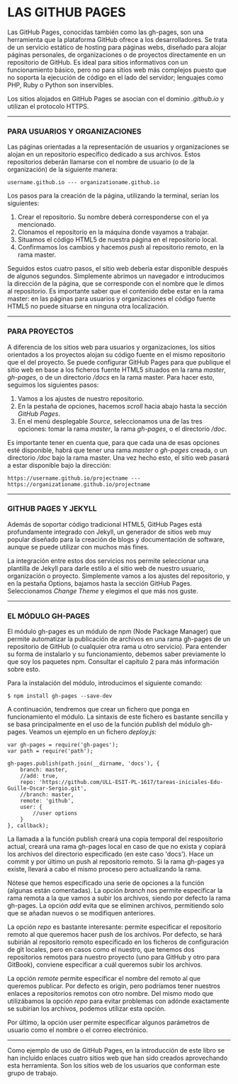 # LAS GITHUB PAGES

Las GitHub Pages, conocidas también como las gh-pages, son una herramienta que la plataforma GitHub ofrece a los desarrolladores. Se trata de un servicio estático de hosting para páginas webs, diseñado para alojar páginas personales, de organizaciones o de proyectos directamente en un repositorio de GitHub. Es ideal para sitios informativos con un funcionamiento básico, pero no para sitios web más complejos puesto que no soporta la ejecución de código en el lado del servidor; lenguajes como PHP, Ruby o Python son inservibles.

Los sitios alojados en GitHub Pages se asocian con el dominio _.github.io_ y utilizan el protocolo HTTPS.

---

### PARA USUARIOS Y ORGANIZACIONES

Las páginas orientadas a la representación de usuarios y organizaciones se alojan en un repositorio específico dedicado a sus archivos. Estos repositorios deberán llamarse con el nombre de usuario \(o de la organización\) de la siguiente manera:

```
username.github.io --- organizationame.github.io
```

Los pasos para la creación de la página, utilizando la terminal, serían los siguientes:

1. Crear el repositorio. Su nombre deberá corresponderse con el ya mencionado.
2. Clonamos el repositorio en la máquina donde vayamos a trabajar.
3. Situamos el código HTML5 de nuestra página en el repositorio local.
4. Confirmamos los cambios y hacemos _push_ al repositorio remoto, en la rama master. 

Seguidos estos cuatro pasos, el sitio web debería estar disponible después de algunos segundos. Simplemente abrimos un navegador e introducimos la dirección de la página, que se corresponde con el nombre que le dimos al repositorio. Es importante saber que el contenido debe estar en la rama master: en las páginas para usuarios y organizaciones el código fuente HTML5 no puede situarse en ninguna otra localización.

---

### PARA PROYECTOS

A diferencia de los sitios web para usuarios y organizaciones, los sitios orientados a los proyectos alojan su código fuente en el mismo repositorio que el del proyecto. Se puede configurar GitHub Pages para que publique el sitio web en base a los ficheros fuente HTML5 situados en la rama _master_, _gh-pages_, o de un directorio _/docs_ en la rama master. Para hacer esto, seguimos los siguientes pasos:

1. Vamos a los ajustes de nuestro repositorio.
2. En la pestaña de opciones, hacemos _scroll_ hacia abajo hasta la sección _GitHub Pages_. 
3. En el menú desplegable _Source_, seleccionamos una de las tres opciones: tomar la rama _master_, la rama _gh-pages_, o el directorio _/doc_. 

Es importante tener en cuenta que, para que cada una de esas opciones esté disponible, habrá que tener una rama _master_ o _gh-pages_ creada, o un directorio _/doc_ bajo la rama master. Una vez hecho esto, el sitio web pasará a estar disponible bajo la dirección:

```
https://username.github.io/projectname --- https://organizationame.github.io/projectname
```

---

### GITHUB PAGES Y JEKYLL

Además de soportar código tradicional HTML5, GitHub Pages está profundamente integrado con Jekyll, un generador de sitios web muy popular diseñado para la creación de blogs y documentación de software, aunque se puede utilizar con muchos más fines.

La integración entre estos dos servicios nos permite seleccionar una plantilla de Jekyll para darle estilo a el sitio web de nuestro usuario, organización o proyecto. Simplemente vamos a los ajustes del repositorio, y en la pestaña Options, bajamos hasta la sección GitHub Pages. Seleccionamos _Change Theme_ y elegimos el que más nos guste.

---

### EL MÓDULO GH-PAGES

El módulo gh-pages es un módulo de npm \(Node Package Manager\) que permite automatizar la publicación de archivos en una rama gh-pages de un repositorio de GitHub \(o cualquier otra rama u otro servicio\). Para entender su forma de instalarlo y su funcionamiento, debemos saber previamente lo que soy los paquetes npm. Consultar el capítulo 2 para más información sobre esto.

Para la instalación del módulo, introducimos el siguiente comando:

```
$ npm install gh-pages --save-dev
```

A continuación, tendremos que crear un fichero que ponga en funcionamiento el módulo. La sintaxis de este fichero es bastante sencilla y se basa principalmente en el uso de la función _publish_ del módulo gh-pages. Veamos un ejemplo en un fichero _deploy.js_:

```
var gh-pages = require('gh-pages');
var path = require('path');

gh-pages.publish(path.join(__dirname, 'docs'), {
    branch: master,
    //add: true,
    repo: 'https://github.com/ULL-ESIT-PL-1617/tareas-iniciales-Edu-Guille-Oscar-Sergio.git',
    //branch: master,
    remote: 'github',
    user: {
        //user options
    }
}, callback);
```

La llamada a la función publish creará una copia temporal del respositorio actual, creará una rama gh-pages local en caso de que no exista y copiará los archivos del directorio especificado \(en este caso 'docs'\). Hace un commit y por último un push al repositorio remoto. Si la rama gh-pages ya existe, llevará a cabo el mismo proceso pero actualizando la rama.

Nótese que hemos especificado una serie de opciones a la función \(algunas están comentadas\). La opción _branch_ nos permite especificar la rama remota a la que vamos a subir los archivos, siendo por defecto la rama gh-pages. La opción _add_ evita que se eliminen archivos, permitiendo solo que se añadan nuevos o se modifiquen anteriores.

La opción _repo_ es bastante interesante: permite especificar el repositorio remoto al que queremos hacer push de los archivos. Por defecto, se hará subirián al repositorio remoto especificado en los ficheros de configuración de git locales, pero en casos como el nuestro, que tenemos dos repositorios remotos para nuestro proyecto \(uno para GitHub y otro para GitBook\), conviene especificar a cuál queremos subir los archivos.

La opción _remote_ permite especificar el nombre del remoto al que queremos publicar. Por defecto es origin, pero podríamos tener nuestros enlaces a repositorios remotos con otro nombre. Del mismo modo que utilizábamos la opción _repo_ para evitar problemas con adónde exactamente se subirían los archivos, podemos utilizar esta opción.

Por último, la opción user permite especificar algunos parámetros de usuario como el nombre o el correo electrónico.

---

Como ejemplo de uso de GitHub Pages, en la introducción de este libro se han incluido enlaces cuatro sitios web que han sido creados aprovechando esta herramienta. Son los sitios web de los usuarios que conforman este grupo de trabajo.

